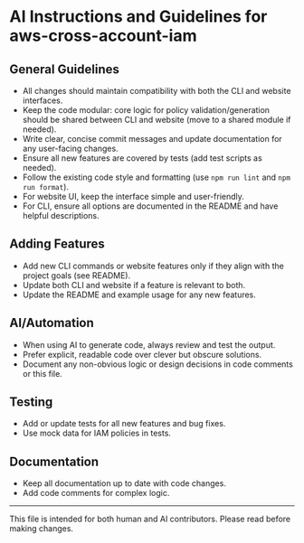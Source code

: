 # AI Instructions and Guidelines for aws-cross-account-iam

## General Guidelines
- All changes should maintain compatibility with both the CLI and website interfaces.
- Keep the code modular: core logic for policy validation/generation should be shared between CLI and website (move to a shared module if needed).
- Write clear, concise commit messages and update documentation for any user-facing changes.
- Ensure all new features are covered by tests (add test scripts as needed).
- Follow the existing code style and formatting (use `npm run lint` and `npm run format`).
- For website UI, keep the interface simple and user-friendly.
- For CLI, ensure all options are documented in the README and have helpful descriptions.

## Adding Features
- Add new CLI commands or website features only if they align with the project goals (see README).
- Update both CLI and website if a feature is relevant to both.
- Update the README and example usage for any new features.

## AI/Automation
- When using AI to generate code, always review and test the output.
- Prefer explicit, readable code over clever but obscure solutions.
- Document any non-obvious logic or design decisions in code comments or this file.

## Testing
- Add or update tests for all new features and bug fixes.
- Use mock data for IAM policies in tests.

## Documentation
- Keep all documentation up to date with code changes.
- Add code comments for complex logic.

---
This file is intended for both human and AI contributors. Please read before making changes.
